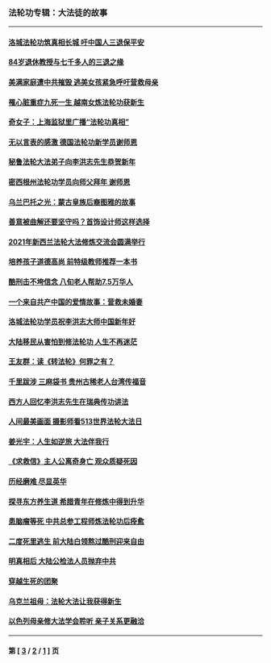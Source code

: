 ### 法轮功专辑：大法徒的故事
---
#### [洛城法轮功筑真相长城 吁中国人三退保平安](../../pages/nf1147481/n13892471.md?03240430) 
#### [84岁退休教授与七千多人的三退之缘](../../pages/nf1147481/n13796650.md?03240430) 
#### [美满家庭遭中共摧毁 逃美女孩紧急呼吁营救母亲](../../pages/nf1147481/n13792859.md?03240430) 
#### [罹心脏重症九死一生 越南女炼法轮功获新生](../../pages/nf1147481/n13732766.md?03240430) 
#### [奇女子：上海监狱里广播“法轮功真相”](../../pages/nf1147481/n13726443.md?03240430) 
#### [无以言表的感激 德国法轮功新学员谢师恩](../../pages/nf1147481/n13543790.md?03240430) 
#### [秘鲁法轮大法弟子向李洪志先生恭贺新年](../../pages/nf1147481/n13540182.md?03240430) 
#### [密西根州法轮功学员向师父拜年 谢师恩](../../pages/nf1147481/n13538183.md?03240430) 
#### [乌兰巴托之光：蒙古皇族后裔图雅的故事](../../pages/nf1147481/n13155759.md?03240430) 
#### [善意被曲解还要坚守吗？首饰设计师这样选择](../../pages/nf1147481/n13077575.md?03240430) 
#### [2021年新西兰法轮大法修炼交流会圆满举行](../../pages/nf1147481/n13033149.md?03240430) 
#### [培养孩子道德高尚 前特级教师推荐一本书](../../pages/nf1147481/n12938640.md?03240430) 
#### [酷刑击不垮信念 八旬老人帮助7.5万华人](../../pages/nf1147481/n12880712.md?03240430) 
#### [一个来自共产中国的爱情故事：营救未婚妻](../../pages/nf1147481/n12778386.md?03240430) 
#### [洛城法轮功学员祝李洪志大师中国新年好](../../pages/nf1147481/n12724685.md?03240430) 
#### [大陆移民从害怕到修法轮功 人生不再迷茫](../../pages/nf1147481/n12414325.md?03240430) 
#### [王友群：读《转法轮》何罪之有？](../../pages/nf1147481/n12408647.md?03240430) 
#### [千里跋涉 三麻袋书 贵州古稀老人台湾传福音](../../pages/nf1147481/n12198750.md?03240430) 
#### [西方人回忆李洪志先生在瑞典传功讲法](../../pages/nf1147481/n12099607.md?03240430) 
#### [人间最美画面 摄影师看513世界法轮大法日](../../pages/nf1147481/n12094118.md?03240430) 
#### [姜光宇：人生如逆旅 大法伴我行](../../pages/nf1147481/n12088664.md?03240430) 
#### [《求救信》主人公离奇身亡 观众质疑死因](../../pages/nf1147481/n11845215.md?03240430) 
#### [历经磨难 尽显英华](../../pages/nf1147481/n11723297.md?03240430) 
#### [探寻东方养生道 希腊青年在修炼中得到升华](../../pages/nf1147481/n11494502.md?03240430) 
#### [患脑瘤等死 中共总参工程师炼法轮功后痊愈](../../pages/nf1147481/n11466682.md?03240430) 
#### [二度死里逃生 前大陆白领熬过酷刑迎来自由](../../pages/nf1147481/n11368594.md?03240430) 
#### [明真相后 大陆公检法人员抛弃中共](../../pages/nf1147481/n11358618.md?03240430) 
#### [穿越生死的团聚](../../pages/nf1147481/n11258922.md?03240430) 
#### [乌克兰祖母：法轮大法让我获得新生](../../pages/nf1147481/n11269457.md?03240430) 
#### [以色列母亲修大法学会聆听 亲子关系更融洽](../../pages/nf1147481/n11268195.md?03240430) 

---
#### 第 [ [3](./3.md?03240430) / [2](./2.md?03240430) / [1](./1.md?03240430) ] 页
